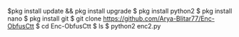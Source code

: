 $pkg install update && pkg install upgrade
$ pkg install python2
$ pkg install nano
$ pkg install git
$ git clone https://github.com/Arya-Blitar77/Enc-ObfusCtt
$ cd Enc-ObfusCtt
$ ls
$ python2 enc2.py
